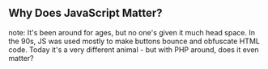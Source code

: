 ##  Why Does JavaScript Matter?

note:
    It's been around for ages, but no one's given it much head space. In the 90s, JS was used mostly to make buttons bounce and obfuscate HTML code. Today it's a very different animal - but with PHP around, does it even matter?
